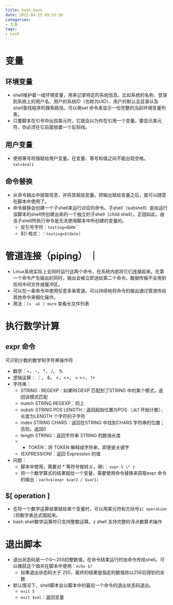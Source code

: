 ```yaml
---
title: bash_base
date: 2022-04-25 09:53:36
categories:
- 工具
tags:
- bash
---
```


# 变量

## 环境变量

- shell维护着一组环境变量，用来记录特定的系统信息。比如系统的名称、登录到系统上的用户名、用户的系统ID（也称为UID）、用户的默认主目录以及shell查找程序的搜索路径。可以用set 命令来显示一份完整的当前环境变量列表。
- 只要脚本在引号中出现美元符，它就会以为你在引用一个变量。要显示美元符，你必须在它前面放置一个反斜线。

## 用户变量
- 使用等号将值赋给用户变量。在变量、等号和值之间不能出现空格。`val=$val1`

## 命令替换
- 从命令输出中提取信息，并将其赋给变量。把输出赋给变量之后，就可以随意在脚本中使用了。
- 命令替换会创建一个子shell来运行对应的命令。子shell（subshell）是由运行该脚本的shell所创建出来的一个独立的子shell（child shell）。正因如此，由该子shell所执行命令是无法使用脚本中所创建的变量的。
    - 反引号字符：`testing=`date``
    - \$() 格式：：`testing=$(date)`


# 管道连接（piping） ｜

- Linux系统实际上会同时运行这两个命令，在系统内部将它们连接起来。在第一个命令产生输出的同时，输出会被立即送给第二个命令。数据传输不会用到任何中间文件或缓冲区。
- 可以在一条命令中使用任意多条管道。可以持续地将命令的输出通过管道传给其他命令来细化操作。
- 用法：`ls -al | more` 查看长文件列表


# 执行数学计算

## expr 命令

可识别少数的数学和字符串操作符
- 数学：+， -， *， /， %
- 逻辑运算： ｜， &， <，<=， > >=， !=
- 字符串：
    - STRING : REGEXP：如果REGEXP 匹配到了STRING 中的某个模式，返回该模式匹配
    - match STRING REGEXP：同上
    - substr STRING POS LENGTH：返回起始位置为POS （从1 开始计数）、长度为LENGTH 个字符的子字符
    - index STRING CHARS：返回在STRING 中找到CHARS 字符串的位置；否则，返回0
    - length STRING：返回字符串 STRING 的数值长度
    - + TOKEN：将 TOKEN 解释成字符串，即使是关键字
    - (EXPRESSION)：返回 Expression 的值
- 问题：
    - 脚本中使用，需要对 * 等符号做转义，用\： `expr 5 \* 2`
    - 将一个数学算式的结果赋给一个变量，需要使用命令替换来获取expr 命令的输出：`var3=$(expr $var2 / $var1)`


## $[ operation ] 

- 在将一个数学运算结果赋给某个变量时，可以用美元符和方括号`$[ operation ]`将数学表达式围起来。
- bash shell数学运算符只支持整数运算。z shell 支持完整的浮点数算术操作

# 退出脚本

- 退出状态码是一个0～255的整数值，在命令结束运行时由命令传给shell。可以捕获这个值并在脚本中使用：`echo $?`
    - 如果退出状态码大于 255，最终的结果是指定的数值除以256后得到的余数
- 默认情况下，shell脚本会以脚本中的最后一个命令的退出状态码退出。
    - `exit 5`
    - `exit $val`：返回变量






